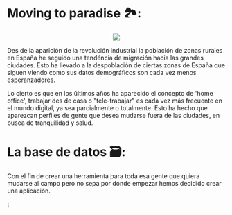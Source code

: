 # Moving to paradise 🏞:
<div style="text-align:center"><img src ="https://trabajadorasocialdepueblocom.files.wordpress.com/2020/08/wp-1598249473318.gif?w=498&zoom=2" /></div>


Des de la aparición de la revolución industrial la población de zonas rurales en España he seguido una tendéncia de migración hacia las grandes ciudades. Esto ha llevado a la despoblación de ciertas zonas de España que siguen viendo como sus datos demográficos son cada vez menos esperanzadores.

Lo cierto es que en los últimos años ha aparecido el concepto de 'home office', trabajar des de casa o "tele-trabajar" es cada vez más frecuente en el mundo digital, ya sea parcialmente o totalmente. Esto ha hecho que aparezcan perfiles de gente que desea mudarse fuera de las ciudades, en busca de tranquilidad y salud. 

# La base de datos 🗃:
Con el fin de crear una herramienta para toda esa gente que quiera mudarse al campo pero no sepa por donde empezar hemos decidido crear una aplicación. 

 

¡